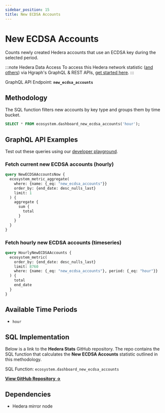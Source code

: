 ```yaml
---
sidebar_position: 15
title: New ECDSA Accounts
---
```


# New ECDSA Accounts

Counts newly created Hedera accounts that use an ECDSA key during the selected period.

:::note Hedera Data Access
To access this Hedera network statistic ([and others](/category/hedera-stats/)) via Hgraph's GraphQL & REST APIs, [get started here](https://www.hgraph.com/hedera).
:::

GraphQL API Endpoint: **`new_ecdsa_accounts`**

## Methodology

The SQL function filters new accounts by key type and groups them by time bucket.

```sql
SELECT * FROM ecosystem.dashboard_new_ecdsa_accounts('hour');
```

## GraphQL API Examples

Test out these queries using our [developer playground](https://dashboard.hgraph.com).

### Fetch current new ECDSA accounts (hourly)

```graphql
query NewECDSAAccountsNow {
  ecosystem_metric_aggregate(
    where: {name: {_eq: "new_ecdsa_accounts"}}
    order_by: {end_date: desc_nulls_last}
    limit: 1
  ) {
    aggregate {
      sum {
        total
      }
    }
  }
}
```

### Fetch hourly new ECDSA accounts (timeseries)

```graphql
query HourlyNewECDSAAccounts {
  ecosystem_metric(
    order_by: {end_date: desc_nulls_last}
    limit: 8760
    where: {name: {_eq: "new_ecdsa_accounts"}, period: {_eq: "hour"}}
  ) {
    total
    end_date
  }
}
```

## Available Time Periods

- `hour`

## SQL Implementation

Below is a link to the **Hedera Stats** GitHub repository. The repo contains the SQL function that calculates the **New ECDSA Accounts** statistic outlined in this methodology.

SQL Function: `ecosystem.dashboard_new_ecdsa_accounts`

**[View GitHub Repository →](https://github.com/hgraph-io/hedera-stats)**

## Dependencies
* Hedera mirror node
